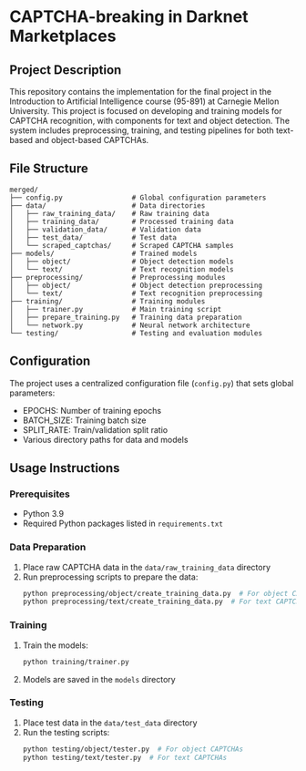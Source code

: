 # CAPTCHA-breaking in Darknet Marketplaces

## Project Description
This repository contains the implementation for the final project in the Introduction to Artificial Intelligence course (95-891) at Carnegie 
Mellon University. This project is focused on developing and training models for CAPTCHA recognition, with components for text and 
object detection. The system includes preprocessing, training, and testing pipelines for both text-based and object-based CAPTCHAs.

## File Structure
```
merged/
├── config.py                 # Global configuration parameters
├── data/                     # Data directories
│   ├── raw_training_data/    # Raw training data
│   ├── training_data/        # Processed training data
│   ├── validation_data/      # Validation data
│   ├── test_data/            # Test data
│   └── scraped_captchas/     # Scraped CAPTCHA samples
├── models/                   # Trained models
│   ├── object/               # Object detection models
│   └── text/                 # Text recognition models
├── preprocessing/            # Preprocessing modules
│   ├── object/               # Object detection preprocessing
│   └── text/                 # Text recognition preprocessing
├── training/                 # Training modules
│   ├── trainer.py            # Main training script
│   ├── prepare_training.py   # Training data preparation
│   └── network.py            # Neural network architecture
└── testing/                  # Testing and evaluation modules
```

## Configuration
The project uses a centralized configuration file (`config.py`) that sets global parameters:
- EPOCHS: Number of training epochs
- BATCH_SIZE: Training batch size
- SPLIT_RATE: Train/validation split ratio
- Various directory paths for data and models

## Usage Instructions

### Prerequisites
- Python 3.9
- Required Python packages listed in `requirements.txt`

### Data Preparation
1. Place raw CAPTCHA data in the `data/raw_training_data` directory
2. Run preprocessing scripts to prepare the data: 
   ```bash
   python preprocessing/object/create_training_data.py  # For object CAPTCHAs
   python preprocessing/text/create_training_data.py  # For text CAPTCHAs
   ```

### Training
1. Train the models:
   ```bash
   python training/trainer.py
   ```
2. Models are saved in the `models` directory

### Testing
1. Place test data in the `data/test_data` directory
2. Run the testing scripts:
   ```bash
   python testing/object/tester.py  # For object CAPTCHAs
   python testing/text/tester.py  # For text CAPTCHAs
   ```
